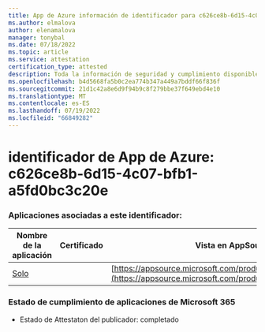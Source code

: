 ```yaml
---
title: App de Azure información de identificador para c626ce8b-6d15-4c07-bfb1-a5fd0bc3c20e
ms.author: elmalova
author: elenamalova
manager: tonybal
ms.date: 07/18/2022
ms.topic: article
ms.service: attestation
certification_type: attested
description: Toda la información de seguridad y cumplimiento disponible para c626ce8b-6d15-4c07-bfb1-a5fd0bc3c20e.
ms.openlocfilehash: b4d5668fa5b0c2ea774b347a449a7bddf66f836f
ms.sourcegitcommit: 21d1c42a8e6d9f94b9c8f279bbe37f649ebd4e10
ms.translationtype: MT
ms.contentlocale: es-ES
ms.lasthandoff: 07/19/2022
ms.locfileid: "66849282"
---
```

# <a name="azure-app-id-c626ce8b-6d15-4c07-bfb1-a5fd0bc3c20e"></a>identificador de App de Azure: c626ce8b-6d15-4c07-bfb1-a5fd0bc3c20e


### <a name="apps-associated-with-this-id"></a>Aplicaciones asociadas a este identificador:
| **Nombre de la aplicación** | **Certificado** | **Vista en AppSource** |
|--------------|---------------|-----------------------|
| [Solo](../forward/WA200003826.md) |  | [https://appsource.microsoft.com/product/office/WA200003826](https://appsource.microsoft.com/product/office/WA200003826) |

### <a name="microsoft-365-app-compliance-status"></a>Estado de cumplimiento de aplicaciones de Microsoft 365
- Estado de Attestaton del publicador: completado
